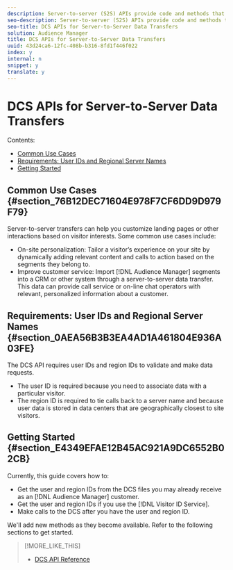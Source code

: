 ```yaml
---
description: Server-to-server (S2S) APIs provide code and methods that let you send and receive DCS user data and work with this information in your own systems or applications.
seo-description: Server-to-server (S2S) APIs provide code and methods that let you send and receive DCS user data and work with this information in your own systems or applications.
seo-title: DCS APIs for Server-to-Server Data Transfers
solution: Audience Manager
title: DCS APIs for Server-to-Server Data Transfers
uuid: 43d24ca6-12fc-408b-b316-8fd1f446f022
index: y
internal: n
snippet: y
translate: y
---
```


# DCS APIs for Server-to-Server Data Transfers

Contents: 


<ul class="simplelist"> 
 <li> <a href="../../../c_api/dcs-intro/dcs-s2s/dcs-s2s.md#section_76B12DEC71604E978F7CF6DD9D979F79" format="dita" scope="local"> Common Use Cases </a> </li> 
 <li> <a href="../../../c_api/dcs-intro/dcs-s2s/dcs-s2s.md#section_0AEA56B3B3EA4AD1A461804E936A03FE" format="dita" scope="local"> Requirements: User IDs and Regional Server Names </a> </li> 
 <li> <a href="../../../c_api/dcs-intro/dcs-s2s/dcs-s2s.md#section_E4349EFAE12B45AC921A9DC6552B02CB" format="dita" scope="local"> Getting Started </a> </li> 
</ul>



## Common Use Cases {#section_76B12DEC71604E978F7CF6DD9D979F79}

Server-to-server transfers can help you customize landing pages or other interactions based on visitor interests. Some common use cases include: 


* On-site personalization: Tailor a visitor’s experience on your site by dynamically adding relevant content and calls to action based on the segments they belong to.
* Improve customer service: Import [!DNL  Audience Manager] segments into a CRM or other system through a server-to-server data transfer. This data can provide call service or on-line chat operators with relevant, personalized information about a customer.


## Requirements: User IDs and Regional Server Names {#section_0AEA56B3B3EA4AD1A461804E936A03FE}

The DCS API requires user IDs and region IDs to validate and make data requests. 


* The user ID is required because you need to associate data with a particular visitor.
* The region ID is required to tie calls back to a server name and because user data is stored in data centers that are geographically closest to site visitors.


## Getting Started {#section_E4349EFAE12B45AC921A9DC6552B02CB}

Currently, this guide covers how to: 


* Get the user and region IDs from the DCS files you may already receive as an [!DNL  Audience Manager] customer.
* Get the user and region IDs if you use the [!DNL  Visitor ID Service].
* Make calls to the DCS after you have the user and region ID.


We'll add new methods as they become available. Refer to the following sections to get started. 
>[!MORE_LIKE_THIS]
>
>* [ DCS API Reference ](dcs-api-reference.md#concept_DCDCAF1BB264442A86A2C007AD4BF366)
